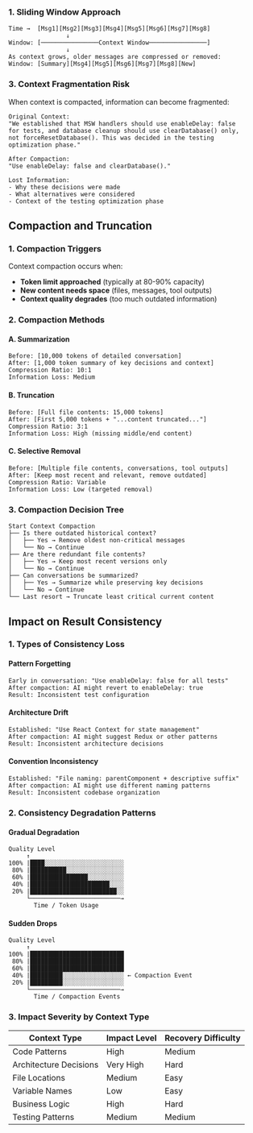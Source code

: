 ### 1. Sliding Window Approach

```
Time →  [Msg1][Msg2][Msg3][Msg4][Msg5][Msg6][Msg7][Msg8]
                ↓
Window: [────────────────Context Window────────────────]
                ↓
As context grows, older messages are compressed or removed:
Window: [Summary][Msg4][Msg5][Msg6][Msg7][Msg8][New]
```

### 3. Context Fragmentation Risk

When context is compacted, information can become fragmented:

```
Original Context:
"We established that MSW handlers should use enableDelay: false
for tests, and database cleanup should use clearDatabase() only,
not forceResetDatabase(). This was decided in the testing
optimization phase."

After Compaction:
"Use enableDelay: false and clearDatabase()."

Lost Information:
- Why these decisions were made
- What alternatives were considered
- Context of the testing optimization phase
```

## Compaction and Truncation

### 1. Compaction Triggers

Context compaction occurs when:

- **Token limit approached** (typically at 80-90% capacity)
- **New content needs space** (files, messages, tool outputs)
- **Context quality degrades** (too much outdated information)

### 2. Compaction Methods

#### A. Summarization

```
Before: [10,000 tokens of detailed conversation]
After: [1,000 token summary of key decisions and context]
Compression Ratio: 10:1
Information Loss: Medium
```

#### B. Truncation

```
Before: [Full file contents: 15,000 tokens]
After: [First 5,000 tokens + "...content truncated..."]
Compression Ratio: 3:1
Information Loss: High (missing middle/end content)
```

#### C. Selective Removal

```
Before: [Multiple file contents, conversations, tool outputs]
After: [Keep most recent and relevant, remove outdated]
Compression Ratio: Variable
Information Loss: Low (targeted removal)
```

### 3. Compaction Decision Tree

```
Start Context Compaction
├── Is there outdated historical context?
│   ├── Yes → Remove oldest non-critical messages
│   └── No → Continue
├── Are there redundant file contents?
│   ├── Yes → Keep most recent versions only
│   └── No → Continue
├── Can conversations be summarized?
│   ├── Yes → Summarize while preserving key decisions
│   └── No → Continue
└── Last resort → Truncate least critical current content
```

## Impact on Result Consistency

### 1. Types of Consistency Loss

#### Pattern Forgetting

```
Early in conversation: "Use enableDelay: false for all tests"
After compaction: AI might revert to enableDelay: true
Result: Inconsistent test configuration
```

#### Architecture Drift

```
Established: "Use React Context for state management"
After compaction: AI might suggest Redux or other patterns
Result: Inconsistent architecture decisions
```

#### Convention Inconsistency

```
Established: "File naming: parentComponent + descriptive suffix"
After compaction: AI might use different naming patterns
Result: Inconsistent codebase organization
```

### 2. Consistency Degradation Patterns

#### Gradual Degradation

```
Quality Level
     ↑
100% |████░░░░░░░░░░░░░░░░░░░░░░
 80% |██████████░░░░░░░░░░░░░░░░
 60% |████████████████░░░░░░░░░░
 40% |██████████████████████░░░░
 20% |████████████████████████░░
     └─────────────────────────→
       Time / Token Usage
```

#### Sudden Drops

```
Quality Level
     ↑
100% |██████████████████████████
 80% |██████████████████████████
 60% |██████████████████████████
 40% |█████████░░░░░░░░░░░░░░░░░ ← Compaction Event
 20% |█████████░░░░░░░░░░░░░░░░░
     └─────────────────────────→
       Time / Compaction Events
```

### 3. Impact Severity by Context Type

| Context Type           | Impact Level | Recovery Difficulty |
| ---------------------- | ------------ | ------------------- |
| Code Patterns          | High         | Medium              |
| Architecture Decisions | Very High    | Hard                |
| File Locations         | Medium       | Easy                |
| Variable Names         | Low          | Easy                |
| Business Logic         | High         | Hard                |
| Testing Patterns       | Medium       | Medium              |
